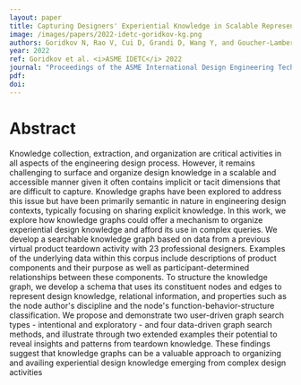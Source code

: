 ```yaml
---
layout: paper
title: Capturing Designers' Experiential Knowledge in Scalable Representation Systems: A Case Study of Knowledge Graphs for Product Teardowns
image: /images/papers/2022-idetc-goridkov-kg.png
authors: Goridkov N, Rao V, Cui D, Grandi D, Wang Y, and Goucher-Lambert K.
year: 2022
ref: Goridkov et al. <i>ASME IDETC</i> 2022
journal: "Proceedings of the ASME International Design Engineering Technical Conferences."
pdf: 
doi: 
---
```

		

# Abstract	

Knowledge collection, extraction, and organization are critical activities in all aspects of the engineering design process. However, it remains challenging to surface and organize design knowledge in a scalable and accessible manner given it often contains implicit or tacit dimensions that are difficult to capture. Knowledge graphs have been explored to address this issue but have been primarily semantic in nature in engineering design contexts, typically focusing on sharing explicit knowledge. In this work, we explore how knowledge graphs could offer a mechanism to organize experiential design knowledge and afford its use in complex queries. We develop a searchable knowledge graph based on data from a previous virtual product teardown activity with 23 professional designers. Examples of the underlying data within this corpus include descriptions of product components and their purpose as well as participant-determined relationships between these components. To structure the knowledge graph, we develop a schema that uses its constituent nodes and edges to represent design knowledge, relational information, and properties such as the node author's discipline and the node's function-behavior-structure classification. We propose and demonstrate two user-driven graph search types - intentional and exploratory - and four data-driven graph search methods, and illustrate through two extended examples their potential to reveal insights and patterns from teardown knowledge. These findings suggest that knowledge graphs can be a valuable approach to organizing and availing experiential design knowledge emerging from complex design activities

